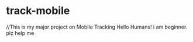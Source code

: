 # track-mobile
//This is my major project on Mobile Tracking
Hello Humans!
i am beginner. plz help me 
